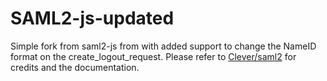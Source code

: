 # SAML2-js-updated

Simple fork from saml2-js from with added support to change the NameID format on the create_logout_request.
Please refer to [Clever/saml2](https://github.com/Clever/saml2) for credits and the documentation.
